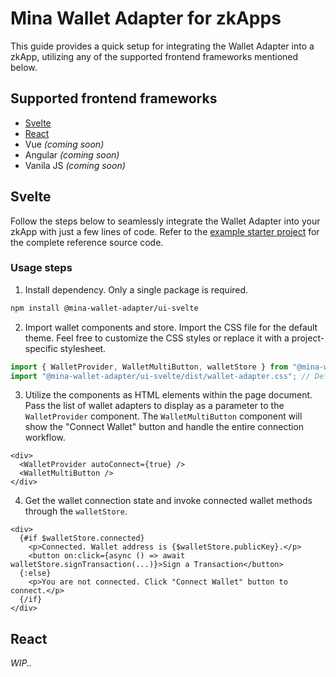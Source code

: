 # Mina Wallet Adapter for zkApps

This guide provides a quick setup for integrating the Wallet Adapter into a zkApp, utilizing any of the supported frontend frameworks mentioned below.

## Supported frontend frameworks

- [Svelte](#svelte)
- [React](#react)
- Vue _(coming soon)_
- Angular _(coming soon)_
- Vanila JS _(coming soon)_

## Svelte

Follow the steps below to seamlessly integrate the Wallet Adapter into your zkApp with just a few lines of code. Refer to the [example starter project](https://github.com/mina-wallet-adapter/starter-kit-svelte) for the complete reference source code.

### Usage steps

1. Install dependency. Only a single package is required.

```bash npm2yarn
npm install @mina-wallet-adapter/ui-svelte
```

2. Import wallet components and store. Import the CSS file for the default theme. Feel free to customize the CSS styles or replace it with a project-specific stylesheet.

```js
import { WalletProvider, WalletMultiButton, walletStore } from "@mina-wallet-adapter/ui-svelte";
import "@mina-wallet-adapter/ui-svelte/dist/wallet-adapter.css"; // Default style. Feel free to customize for project-specific look.
```

3. Utilize the components as HTML elements within the page document. Pass the list of wallet adapters to display as a parameter to the `WalletProvider` component. The `WalletMultiButton` component will show the "Connect Wallet" button and handle the entire connection workflow.

```svelte
<div>
  <WalletProvider autoConnect={true} />
  <WalletMultiButton />
</div>
```

4. Get the wallet connection state and invoke connected wallet methods through the `walletStore`.

```svelte
<div>
  {#if $walletStore.connected}
    <p>Connected. Wallet address is {$walletStore.publicKey}.</p>
    <button on:click={async () => await walletStore.signTransaction(...)}>Sign a Transaction</button>
  {:else}
    <p>You are not connected. Click "Connect Wallet" button to connect.</p>
  {/if}
</div>
```

## React

_WIP.._
